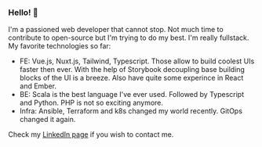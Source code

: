 ### Hello! 👋 

I'm a passioned web developer that cannot stop.
Not much time to contribute to open-source but I'm trying to do my best.
I'm really fullstack. My favorite technologies so far:
 - FE: Vue.js, Nuxt.js, Tailwind, Typescript. Those allow to build coolest UIs faster then ever. With the help of Storybook decoupling base building blocks of the UI is a breeze. Also have quite some experince in React and Ember.
 - BE: Scala is the best language I've ever used. Followed by Typescript and Python. PHP is not so exciting anymore.
 - Infra: Ansible, Terraform and k8s changed my world recently. GitOps changed it again. 

Check my [LinkedIn page](https://www.linkedin.com/in/olegstepura/) if you wish to contact me.
